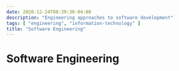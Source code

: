 ```yaml
---
date: 2020-12-24T08:39:30-04:00
description: "Engineering approaches to software development"
tags: [ "engineering", "information-technology" ]
title: "Software Engineering"
---
```


# Software Engineering
